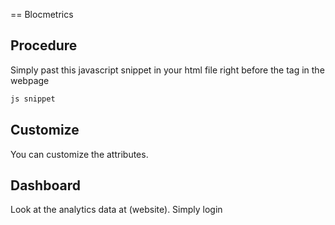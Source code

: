 == Blocmetrics
## Procedure
Simply past this javascript snippet in your html file right before the </body> tag in the webpage
```js
js snippet
```

## Customize
You can customize the attributes.

## Dashboard
Look at the analytics data at (website).  Simply login
